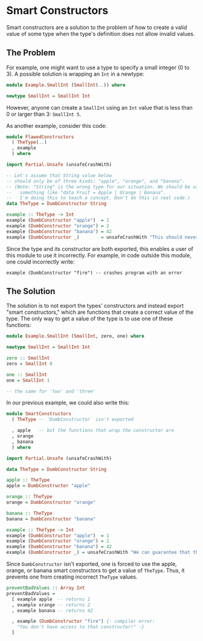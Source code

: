 # Smart Constructors

Smart constructors are a solution to the problem of how to create a valid value of some type when the type's definition does not allow invalid values.

## The Problem

For example, one might want to use a type to specify a small integer (0 to 3). A possible solution is wrapping an `Int` in a newtype:
```haskell
module Example.SmallInt (SmallInt(..)) where

newtype SmallInt = SmallInt Int
```

However, anyone can create a `SmallInt` using an `Int` value that is less than 0 or larger than 3: `SmallInt 5`.

As another example, consider this code:
```haskell
module FlawedConstructors
  ( TheType(..)
  , example
  ) where

import Partial.Unsafe (unsafeCrashWith)

-- Let's assume that String value below
-- should only be of three kinds: "apple", "orange", and "banana".
-- (Note: "String" is the wrong type for our situation. We should be using
--   something like "data Fruit = Apple | Orange | Banana".
--   I'm doing this to teach a concept. Don't do this in real code.)
data TheType = DumbConstructor String

example :: TheType -> Int
example (DumbConstructor "apple")  = 1
example (DumbConstructor "orange") = 2
example (DumbConstructor "banana") = 42
example (DumbConstructor _)        = unsafeCrashWith "This should never occur!"
```
Since the type and its constructor are both exported, this enables a user of this module to use it incorrectly. For example, in code outside this module, one could incorrectly write:
```purscript
example (DumbConstructor "fire") -- crashes program with an error
```

## The Solution

The solution is to not export the types' constructors and instead export "smart constructors," which are functions that create a correct value of the type. The only way to get a value of the type is to use one of these functions:
```haskell
module Example.SmallInt (SmallInt, zero, one) where

newtype SmallInt = SmallInt Int

zero :: SmallInt
zero = SmallInt 0

one :: SmallInt
one = SmallInt 1

-- the same for 'two' and 'three'
```
In our previous example, we could also write this:
```haskell
module SmartConstructors
  ( TheType -- `DumbConstructor` isn't exported

  , apple   -- but the functions that wrap the constructor are
  , orange
  , banana
  ) where

import Partial.Unsafe (unsafeCrashWith)

data TheType = DumbConstructor String

apple :: TheType
apple = DumbConstructor "apple"

orange :: TheType
orange = DumbConstructor "orange"

banana :: TheType
banana = DumbConstructor "banana"

example :: TheType -> Int
example (DumbConstructor "apple")  = 1
example (DumbConstructor "orange") = 2
example (DumbConstructor "banana") = 42
example (DumbConstructor _) = unsafeCrashWith "We can guarantee that this will never occur!"
```
Since `DumbConstructor` isn't exported, one is forced to use the apple, orange, or banana smart constructors to get a value of `TheType`. Thus, it prevents one from creating incorrect `TheType` values.
```haskell
preventBadValues :: Array Int
preventBadValues =
  [ example apple  -- returns 1
  , example orange -- returns 2
  , example banana -- returns 42

  , example (DumbConstructor "fire") {- compiler error:
    "You don't have access to that constructor!" -}
  ]
```
